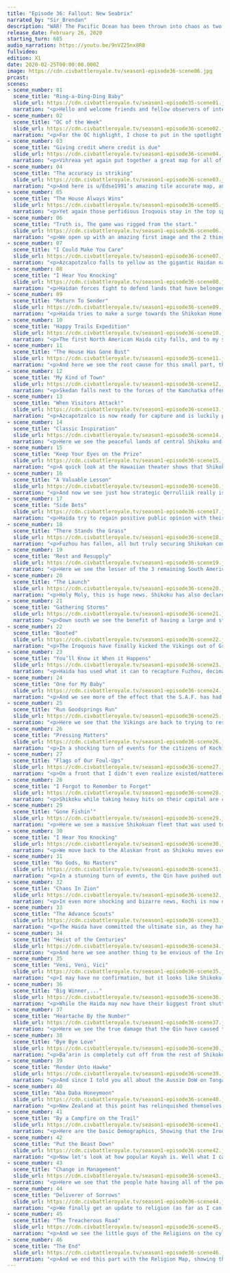 ```yaml
---
title: "Episode 36: Fallout: New Seabrix"
narrated_by: "Sir_Brendan"
description: "WAR! The Pacific Ocean has been thrown into chaos as two of the largest players in this part of the world throw down over who has the bigger ship. And in the background, moves are made to take advantage of this time of war that would only come while one is truly distracted, and a weapon that was made long ago finally gets used in a way that allows for terror to truly reach all."
release_date: February 26, 2020
starting_turn: 685
audio_narration: https://youtu.be/9nVZ25nx8R8
fullvideo:
edition: X1
date: 2020-02-25T00:00:00.000Z
image: https://cdn.civbattleroyale.tv/season1-episode36-scene06.jpg
prcast:
scenes:
- scene_number: 01
  scene_title: "Ring-a-Ding-Ding Baby"
  slide_url: https://cdn.civbattleroyale.tv/season1-episode35-scene01.jpg
  narration: "<p>Hello and welcome friends and fellow observers of internet robot cockfights; My name is Brendan, also known as u/Sir_Brendan on the subreddit and discord. I’ve been with the BR since episode 13 of Mk.I and have seen my fair share of Australia’s domination of their Island neighbors. This part is short, about 35 - 40 slides; but filled with many references, some analyzing, and plenty of dead civilians. Add all that together and you have the marble cake equivalent of CBR AI games. So get your milk and letttssss GOOOOOO!!</p>"
- scene_number: 02
  scene_title: "OC of the Week"
  slide_url: https://cdn.civbattleroyale.tv/season1-episode36-scene02.jpg
  narration: "<p>For the OC highlight, I chose to put in the spotlight this amazing piece of honest reporting. Nowhere else on the Cylinder can you find such an honest take on the news, and it's good to see in this far off future year of the 4000’s that someone still wishes to protect the eyes of our children by printing paper and not using Holo-broadcast.</p>"
- scene_number: 03
  scene_title: "Giving credit where credit is due"
  slide_url: https://cdn.civbattleroyale.tv/season1-episode36-scene04.jpg
  narration: "<p>Vihreaa yet again put together a great map for all of us to ~~gawk~~ at. Although I have to say there seems to be a mistake, and that's the fact that the Apache are smaller than they actually are. Oh well, they must be on the payroll of the Iroquois.</p>"
- scene_number: 04
  scene_title: "The accuracy is striking"
  slide_url: https://cdn.civbattleroyale.tv/season1-episode36-scene03.jpg
  narration: "<p>And here is u/Edse1991’s amazing tile accurate map, and yet again I see another amazing artist being used to spread Iroquois propaganda, shame really. But aside from that we see that the Qin and Australia making good sized gains from their respective wars against the Khamugs and the Nazca, while the Goths gained some back waters in Tibet. </p>"
- scene_number: 05
  scene_title: "The House Always Wins"
  slide_url: https://cdn.civbattleroyale.tv/season1-episode36-scene05.jpg
  narration: "<p>Yet again those perfidious Iroquois stay in the top spot, over the rightful 1st place of the Apache. My case is that if you take away the facts that the Iroquois have a huge military, an amazing amount of production, have finished the tech tree, dwarf the Apache in both amount of cities and the amount of people, and their superior bite and hold strategy that the no opponent has been able to stave off; then it's obvious that the Apache is the clear #1.</p>"
- scene_number: 06
  scene_title: "Truth is, The game was rigged from the start."
  slide_url: https://cdn.civbattleroyale.tv/season1-episode36-scene06.jpg
  narration: "<p>We open up with an amazing first image and the 2 things I wish to point out on this slide:</p><p></p><p>1) From what I can tell, Shikoku has used the first nuke of the game. And the place they have used it is the Haida capital of Ninstints. This means one thing to me, and that's that Shikoku has total control of the Skies between them and Ninstints (maybe even farther than that). Luckily for the Haida AI, all AI seems to prefer to use bombers against cities and not units, but unfortunately Nukes damage units near the target.</p><p></p><p>2) Look at the absolutely huge population of Haina! While it may be dwarfed by Wellingtons formerly huge pop of 134 (Which the Viking city of Hedeby is close to at 133 last we saw it), 115 isn't something to shake a stick at. In real world population that's 588,781,225 people in that city alone, which is bigger than the entire population of the United States. Wonder what they’re feeding people at this point?</p><p>Coiot: Here is the moment from the video (excuse the graphics): https://drive.google.com/open?id=1fggOVaCoFCCqMcl2kju-hJOidxeZCwbs</p>"
- scene_number: 07
  scene_title: "I Could Make You Care"
  slide_url: https://cdn.civbattleroyale.tv/season1-episode36-scene07.jpg
  narration: "<p>Azcapotzalco falls to yellow as the gigantic Haidan navy punishes the Apache attack on their southern border. This hurts to see as an Apache fan, as if the city falls there won't be much in the nearby area to take it back with. In my opinion this attack was ill timed on the Apache’s part, as there is no way the Apache can even hope to bring enough of a force for a good defense and a cohesive offense at the same time.</p>"
- scene_number: 08
  scene_title: "I Hear You Knocking"
  slide_url: https://cdn.civbattleroyale.tv/season1-episode36-scene08.jpg
  narration: "<p>Haidan forces fight to defend lands that have belonged to the Haida for thousands of years at this point, and for many of the fake soldiers, their homes. But while it's a valiant one, the cities are closer to the Shikoku core, and Haida is sitting at 109 techs and 3791 hammers to Shikoku’s 122 techs and whopping 9244 hammer, and are thus doomed to fall in a short while. </p>"
- scene_number: 09
  scene_title: "Return To Sender"
  slide_url: https://cdn.civbattleroyale.tv/season1-episode36-scene09.jpg
  narration: "<p>Haida tries to make a surge towards the Shikokan Home Islands, but faces a more technologically strong fleet tasked with the job of stopping such a feat. Haida do have the numerical advantage by sending 15 ships, and while that may be short of enough to capture a city, it does open a corridor of attack that they can focus on.</p>"
- scene_number: 10
  scene_title: "Happy Trails Expedition"
  slide_url: https://cdn.civbattleroyale.tv/season1-episode36-scene10.jpg
  narration: "<p>The first North American Haida city falls, and to my shock it's not a coastal one. In a war where Haida’s main weapon is their massive fleet, the loss of an inland city such as Qerrulliik is a massive blow. For Shikoku though, the gain of this city means easy reinforcement and allows for the Shikokan army to join the battle and put pressure on every front that Haida has now. If the Haida want to regain the defensive momentum they’ll need to recapture this city A.S.A.P.</p>"
- scene_number: 11
  scene_title: "The House Has Gone Bust"
  slide_url: https://cdn.civbattleroyale.tv/season1-episode36-scene11.jpg
  narration: "<p>And here we see the root cause for this small part, the switching on of quick combat. As a fan of digital blood shed, I hope this doesn't cause problems.</p>"
- scene_number: 12
  scene_title: "My Kind of Town"
  slide_url: https://cdn.civbattleroyale.tv/season1-episode36-scene12.jpg
  narration: "<p>Skedan falls next to the forces of the Kamchatka offensive by Shikoku, and while the city might be recaptured by the Haidan, the chances aren't great. Even if it is recaptured, the main focus of the next push will likely be the major city of Fuzhou, which will truly be the death blow to Haida power in East Asia if it falls to Shikoku.</p>"
- scene_number: 13
  scene_title: "When Visitors Attack!"
  slide_url: https://cdn.civbattleroyale.tv/season1-episode36-scene13.jpg
  narration: "<p>Azcapotzalco is now ready for capture and is luckily protected by a light fleet of peacekeepers, just as Geronimo begins to organize an army to defend the city from the Haida naval assault. Something that is concerning to this Apache fan is that the Haida have complete control of the seas over here, which will mean that the Apache are more than likely alone in this fight against the Haida than they realize. Because while Shikoku is more than fine fighting the Haida by themselves, the Apache aren't.</p>"
- scene_number: 14
  scene_title: "Classic Inspiration"
  slide_url: https://cdn.civbattleroyale.tv/season1-episode36-scene14.jpg
  narration: "<p>Here we see the peaceful lands of central Shikoku and I notice that they have 2 huge cities (Kochi seems to also be freaking huge, with 115 pop), and these cities are actually safe from all forms of combat it seems. This will be beneficial for their war effort since their production centers should remain safe from any type of retribution from Haida.</p>"
- scene_number: 15
  scene_title: "Keep Your Eyes on the Prize"
  slide_url: https://cdn.civbattleroyale.tv/season1-episode36-scene15.jpg
  narration: "<p>A quick look at the Hawaiian theater shows that Shikoku is mopping up the very last bit of Haidan resistance, and are most likely on their way to begin an offensive against the California coast. The more fronts that get closed will only make things worse for the Haida, and better for the Apache to not lose their coastal cities...Hopefully. Look I’m an Apache fan, I have to make up lies for myself until Endgame shows up.</p>"
- scene_number: 16
  scene_title: "A Valuable Lesson"
  slide_url: https://cdn.civbattleroyale.tv/season1-episode36-scene16.jpg
  narration: "<p>And now we see just how strategic Qerrulliik really is, as it's close to the former Yu’pik capital of Nugtaq. But also in this shot we see that Shikoku has been bombing Haida cities quite well, as well as the remnants of the Haidan air force trying to desperately hold off their opposites flying Shikoku colors. </p>"
- scene_number: 17
  scene_title: "Side Bets"
  slide_url: https://cdn.civbattleroyale.tv/season1-episode36-scene17.jpg
  narration: "<p>Haida try to regain positive public opinion with their own citizens by taking Azcapotzalco from the Apache. My own bias aside, this was a bad idea for the Haida. Geronimo wouldn't be able to fully take Sirenik as long as Haida left a token force to guard it, and that fleet needs to be meeting Shikoku’s at Hawaii and other locations in the upper Pacific. </p>"
- scene_number: 18
  scene_title: "There Stands the Grass"
  slide_url: https://cdn.civbattleroyale.tv/season1-episode36-scene18.jpg
  narration: "<p>Fuzhou has fallen, all but truly securing Shikokan control of Kamchatka. While I hate to sound melodramatic, the more this goes on, and the more cities Ryoma takes, the more likely this won't stop until the Haida are a rump on the same scale as the Yu’pik. But that's if I’m allowed to be melodramatic.</p>"
- scene_number: 19
  scene_title: "Rest and Resupply"
  slide_url: https://cdn.civbattleroyale.tv/season1-episode36-scene19.jpg
  narration: "<p>Here we see the lesser of the 3 remaining South American civs, the Nazca. And we see them with their huge population situated in Cahuachi (which is right next to the border with Uruguay).</p><p></p><p>Off screen, Maratha and Kazakhs declare war on the Qin! Also, Australia and the Khamugs gang up on Tonga. </p>"
- scene_number: 20
  scene_title: "The Launch"
  slide_url: https://cdn.civbattleroyale.tv/season1-episode36-scene20.jpg
  narration: "<p>Holy Moly, this is huge news. Shikoku has also declared war on the Qin, thus creating a second front for themselves. I’ve gotten this info from Blue Cassette, so this is some trustworthy info. </p><p></p><p>While this may seem like a bad idea in some regards, this may pay off for Ryoma. Lets keep in mind that the war against the Haida is mainly naval, with some efforts from the Shikokan Air Force (S.A.F.). But the Army has had nothing to do, so if Shikoku can use their air force to the same devastating level as they have against the Haida again, they could take some land from the Qin, who are just recovering from their war with the Khamugs. This may be a bet that I take to Vegas, and make it in Shikoku’s favor.</p>"
- scene_number: 21
  scene_title: "Gathering Storms"
  slide_url: https://cdn.civbattleroyale.tv/season1-episode36-scene21.jpg
  narration: "<p>Down south we see the benefit of having a large and strong air force as all 3 (possibly 4) Qin cities fully visible in this image are sitting at 0 health and just waiting to flip to grey and white. In all honesty, this will be the weakest part of Shikoku’s assault on the Qin, as if they don't flip these cities in a turn or 2 after this, they won't be able to keep the city they have here. Even on the naval front it will take time to grind down the Qin units on the sea, and will buy the Qin much needed and crucial time.</p><p></p><p>Also on this turn the Qin and Prussia declare war on the Haida, Zimbabwe and New Zealand makes peace, and in a very important peace deal, Prussia and Venice end their fighting. It seems to me that Prussia has kept everything, and that amazing Prussian Defensive standard has been upheld.</p>"
- scene_number: 22
  scene_title: "Booted"
  slide_url: https://cdn.civbattleroyale.tv/season1-episode36-scene22.jpg
  narration: "<p>The Iroquois have finally kicked the Vikings out of Greenland by taking Vasterås. And from what info I’ve been given, that this was the last flip in the war as both of the combatants have signed a peace treaty. </p><p></p><p>This war has just been devastating to the Vikings, as they have lost a lot of units, their cities in Greenland, as well as seen flips in the British Isles. This war may very well be the showing of what will happen when the Sami declare war against the Vikings, as good defense doesn't matter when the enemy isn't afraid of losing thousands of soldiers to accomplish one goal.</p>"
- scene_number: 23
  scene_title: "You’ll Know it When it Happens"
  slide_url: https://cdn.civbattleroyale.tv/season1-episode36-scene23.jpg
  narration: "<p>Haida has used what it can to recapture Fuzhou, decimating its population and somewhat strategically ruining the city for Shikoku. While good in my opinion, this will only buy Haida a few more moments, as this city and its northern neighbor are only moments away from falling. But we should commend Koyah on this strategic move, as it buys him a bit more time.</p>"
- scene_number: 24
  scene_title: "One for My Baby"
  slide_url: https://cdn.civbattleroyale.tv/season1-episode36-scene24.jpg
  narration: "<p>And we see more of the effect that the S.A.F. has had on the nearby cities, as Nanzheng and Hangzhou are both bombed into the black, and all that it will take is a melee ship to just get in and take it for the Qin to be wrecked here. These cities were safe from the Qin-Khamug war, and are thus crucial to the Qin war effort, so these cannot fall if the Qin hope to win this war.  But what I expect to see is what happened the last time Shikoku declared war on the Qin, which is these cities flip nonstop, but they will ultimately be safe from the Shikokan army.</p>"
- scene_number: 25
  scene_title: "Run Goodsprings Run"
  slide_url: https://cdn.civbattleroyale.tv/season1-episode36-scene25.jpg
  narration: "<p>Here we see that the Vikings are back to trying to restore their rule on the island of Onchan, and do so by bringing a longship in to remind the citizens that they are more Viking than they are Manx. Kinda crazy to see a ship that old still out and about.</p><p></p><p>In other news; the Iroquois, Palmyra, and Uruguay DoW the Haida. This means that rogue units like the paratrooper seen on screen here are doomed to die a horrible death, but also that international pressure is strong against the Haida. This could bring the Metis in on the fun, and maybe even the Yu’pik if war seems advantageous. </p>"
- scene_number: 26
  scene_title: "Pressing Matters"
  slide_url: https://cdn.civbattleroyale.tv/season1-episode36-scene26.jpg
  narration: "<p>In a shocking turn of events for the citizens of Kochi, the city has been nuked. While I don’t have any official info on who sent the missile out, my guess would be the Qin. This will hamper the Shikokan war effort, but it will only open up the use of such weapons against the Qin. For those that love watching nukes being dropped are probably loving this part so far and it will probably only get spicier as the part goes on.</p><p></p><p>In the background, Nazca and Selk’nam make peace, while Beta Israel, Taungoo and India join the international coalition against Haida.</p>"
- scene_number: 27
  scene_title: "Flags of Our Foul-Ups"
  slide_url: https://cdn.civbattleroyale.tv/season1-episode36-scene27.jpg
  narration: "<p>On a front that I didn't even realize existed/mattered, the Kazakhs actually gained a city. Up in the frigid north, Ablai Khan has gained the city of Nadym for the simple cost of maybe being nuked down south. But that's a maybe, and this is for sure, and that’s a bet anyone would take.</p>"
- scene_number: 28
  scene_title: "I Forgot to Remember to Forget"
  slide_url: https://cdn.civbattleroyale.tv/season1-episode36-scene28.jpg
  narration: "<p>Shikoku while taking heavy hits on their capital are close to seeing a huge pay off in Alaska, as Kassigluq, Tanu, and Niugtaq are primed to fall to the grey and white. While not huge or overly helpful cities for the Haida, they need every city to last as long as they can so they can use the overly nukey Qin to start grinding down Shikoku. </p>"
- scene_number: 29
  scene_title: "Gone Fishin’"
  slide_url: https://cdn.civbattleroyale.tv/season1-episode36-scene29.jpg
  narration: "<p>Here we see a massive Shikokuan fleet that was used to take the single island of Cha’atl. Why this fleet hasn't moved West or Eastward to help in the fight boggles my mind, but when asked, the Fleets PR advisor said that the Admiral and high ranking officers  had “Gone Fishin”. What this means in real terms though is that the Southern Haida fleet will sit useless and the Qin may have a shot at holding their coasts.</p>"
- scene_number: 30
  scene_title: "I Hear You Knocking"
  slide_url: https://cdn.civbattleroyale.tv/season1-episode36-scene30.jpg
  narration: "<p>We move back to the Alaskan front as Shikoku moves ever closer to taking this vital part of the Haidan Imperial Confederation, What with melee units being stationed outside of Ickyshoe (Cumshewa) and Nugget (Nugtaq). Also of note is Shikoku has taken control of Qerrulliik. This is important as this allows them to begin pumping out units over here, or begin creating airports (or the future worlds version) to move units about quickly.</p>"
- scene_number: 31
  scene_title: "No Gods, No Masters"
  slide_url: https://cdn.civbattleroyale.tv/season1-episode36-scene31.jpg
  narration: "<p>In a stunning turn of events, the Qin have pushed out and taken Pyongyang and may have even taken Shikoku’s mainland city. I now retract my previous statement saying that Shikoku may have a good shot at this fight, as they obviously are losing control of this front.</p>"
- scene_number: 32
  scene_title: "Chaos In Zion"
  slide_url: https://cdn.civbattleroyale.tv/season1-episode36-scene32.jpg
  narration: "<p>In even more shocking and bizarre news, Kochi is now down to 3 population. The amount of nuclear weapons sent at the Shikokuan capital is probably a small amount in comparison to what's left, but it shows that if you do go to war, make sure your core is safe. </p><p></p><p>If this was a real world scenario, the central government probably moved over to Nakamura or Tosa-Shimizu to escape the carnage, So all the extra bombs have done nothing but kill innocent civilians.</p>"
- scene_number: 33
  scene_title: "The Advance Scouts"
  slide_url: https://cdn.civbattleroyale.tv/season1-episode36-scene33.jpg
  narration: "<p>The Haida have committed the ultimate sin, as they have given a forward operating base to the Iroquois, and at a very strategic flank on the Apache. Damn you Koyah and your failure to defend effectively. </p><p></p><p>In all seriousness, This just goes to show just how powerful the X-com unit is, and just how powerful the Iroquois have become, and are understandably deserving of their continuous 1st spot in the Power Rankings.</p>"
- scene_number: 34
  scene_title: "Heist of the Centuries"
  slide_url: https://cdn.civbattleroyale.tv/season1-episode36-scene34.jpg
  narration: "<p>And here we see another thing to be envious of the Iroquois for, their leader has basically Jeff Bezos levels of stupid wealth at his disposal. 2 other notable items about this list is that the leader of Shikoku, Ryoma, is on here. All that money would be more useful buying up units to help take on the Qin my guy! Also the fact that world juggernaut and basically Snorlax cosplayer Uruguay isn't in this top 8, which is quite shocking given they’ve been a major player since the very beginning.</p><p></p><p>One last thing on this slide I want everyone to look at is the background of this image, in which we see that Shikoku has taken the 3 islands of Kayung, Atewaas, and Imangaq. This will just give Shikoku even more control of the Pacific, but this likely won't mean much in the long term.</p>"
- scene_number: 35
  scene_title: "Veni, Veni, Vici"
  slide_url: https://cdn.civbattleroyale.tv/season1-episode36-scene35.jpg
  narration: "<p>I may have no confirmation, but it looks like Shikoku may have peaced out with the Haida, based solely on the fact that Shikoku is allowing Haida cities to be in the Yellow, and also the fact that there are no Shikokuan units violating Haidan waters. This is huge as this allows for Shikoku to focus all of its efforts on the failing Western front. If this is peace then that means that Shikoku has effectively proved itself against a legitimate neighbor, not one who was always far weaker than themselves.</p>"
- scene_number: 36
  scene_title: "Big Winner,..."
  slide_url: https://cdn.civbattleroyale.tv/season1-episode36-scene36.jpg
  narration: "<p>While the Haida may now have their biggest front shutting down, they still have to deal with other major powers like Taungoo, Apache, Uruguay, and of course the Iroquois, what with their peacekeepers and bombers.As we can already see the Haida are mounting an attack to regain the city of Azcapotzalco, but this may be futile as it could be flipping as long as the Iroquois has an xcom ready to flip the city or the apache can get through. So while Koyah may have made a major diplomatic move, they still have a while to go before they are back in the clear.</p>"
- scene_number: 37
  scene_title: "Heartache By the Number"
  slide_url: https://cdn.civbattleroyale.tv/season1-episode36-scene37.jpg
  narration: "<p>Here we see the true damage that the Qin have caused to the Shikokuan core,as Kochi has only gained 1 pop since we last saw it, and we see that who needs Super ships when you can just spam hover tanks. It seems that the Shikokuan navy has been struggling holding back the Hover Hoard. Let this be reason number 1 why you don't declare a war on 2 fronts kids, just this example and not Napolean or Wilhelm II or Hitler.</p>"
- scene_number: 38
  scene_title: "Bye Bye Love"
  slide_url: https://cdn.civbattleroyale.tv/season1-episode36-scene38.jpg
  narration: "<p>Ba’arin is completely cut off from the rest of Shikoku, showing just how devastated the Army has become when facing the overwhelming numbers that the Qin have. We also get a good shot of the Qin core, and really see just how badly Shikoku fucked up by not focusing on the Qin or declaring war against the Qin about a part ago. </p>"
- scene_number: 39
  scene_title: "Render Unto Hawke"
  slide_url: https://cdn.civbattleroyale.tv/season1-episode36-scene39.jpg
  narration: "<p>And since I told you all about the Aussie DoW on Tonga, they have been captured and has begun being integrated into the glorious big green. </p><p></p><p>Eulogy Time: Tonga has been the source of much of the subs entertainment since the beginning of the BR. On one occasion facing off against the rising power of Oceania at the time in New Zealand and winning, or building a Military strong enough that it threatened any of its neighbors if timed properly, or their clocks that only had “tonga time” as the hand positions on it. But whatever the case, their death did not come from New Zealand, who many thought would cause it, but by a resurgent Australia. May Tonga fans find a new and deserving home in New Zealand, who may as well be just as doomed when the endgame comes around.</p><p></p><p>F.</p>"
- scene_number: 40
  scene_title: "Aba Daba Honeymoon"
  slide_url: https://cdn.civbattleroyale.tv/season1-episode36-scene40.jpg
  narration: "<p>New Zealand at this point has relinquished themselves to just breeding their population till endgame comes, hoping that their huge population centers will be enough to not draw the ire of their old rivals. It’s weird to think that not long ago New Zealand was the preeminent power of Oceania, using clever moves and a thicc navy to decimate and ruin all of their potential enemies. </p><p></p><p>Now all they can think of is how are they gonna add yet more buildings on a small and cramped island. </p>"
- scene_number: 41
  scene_title: "By a Campfire on the Trail"
  slide_url: https://cdn.civbattleroyale.tv/season1-episode36-scene41.jpg
  narration: "<p>Here are the basic Demographics, Showing that the Iroquois are the dominant force in most categories, and that the Sami have over 2 billion people in the frigid north of our planet. I guess Reindeers and cookies were the secret to vitality we were all looking for.</p>"
- scene_number: 42
  scene_title: "Put the Beast Down"
  slide_url: https://cdn.civbattleroyale.tv/season1-episode36-scene42.jpg
  narration: "<p>Now let's look at how popular Koyah is. Well what I can tell is he is the talk of the town, just not in the way most people want. The Haida are still at war with 13 civs, although one of them doesn't have any cities so they really don't count. But given how it’s better to hate Koyah than it is to be his friend, I’m expecting the Metis to DoW them at any point.</p><p>Coiot: Public Enemy #1.</p>"
- scene_number: 43
  scene_title: "Change in Management"
  slide_url: https://cdn.civbattleroyale.tv/season1-episode36-scene43.jpg
  narration: "<p>Here we see that the people hate having all of the power, and have started revolting against the idea of fair and equal treatment under their peoples leaders, and have chosen to embrace the benefits of a Fascist dictatorship, such as nightly curfews, dedication to the state, and the compulsory service to the military. Wait, they were already doing that anyways, so i guess they just want better colors than Yellow and Red.</p>"
- scene_number: 44
  scene_title: "Deliverer of Sorrows"
  slide_url: https://cdn.civbattleroyale.tv/season1-episode36-scene44.jpg
  narration: "<p>We finally get an update to religion (as far as I can tell it's been a hot minute since these have been seen). It's nice to see that the Yu’piks awful religion has the most cities and followers. Nice to see that people like a religion that only a “select chosen few” can even pronounce quickly and easily.</p>"
- scene_number: 45
  scene_title: "The Treacherous Road"
  slide_url: https://cdn.civbattleroyale.tv/season1-episode36-scene45.jpg
  narration: "<p>And we see the little guys of the Religions on the cylinder. At this point, following Sunni is probably a modern equivalent of being a follower of the greek pantheon in our day and age. I’m a follower of Athena, but what about you guys?</p>"
- scene_number: 46
  scene_title: "The End"
  slide_url: https://cdn.civbattleroyale.tv/season1-episode36-scene46.jpg
  narration: "<p>And we end this part with the Religion Map, showing that the only remnant of the Murri is the religion they gave Australia, and that Prussia is dominating on the Religion front. This part saw the first nukes being used, saw the ruination of the Haida, the possible crippling of Shikoku, and the death of a meme. With such an eventful part, I say au revoir, and this is Sir_Brendan signing off. </p>"
---
```

